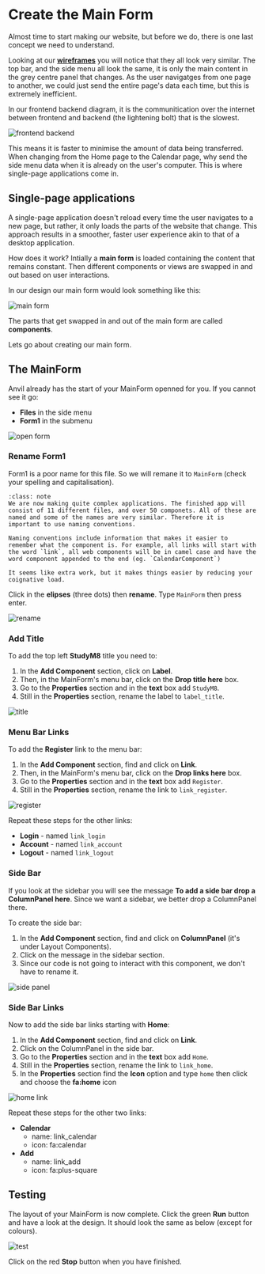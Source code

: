 # Create the Main Form

Almost time to start making our website, but before we do, there is one last concept we need to understand.

Looking at our **[wireframes](./03_studyM8_design.md)** you will notice that they all look very similar. The top bar, and the side menu all look the same, it is only the main content in the grey centre panel that changes. As the user navigatges from one page to another, we could just send the entire page's data each time, but this is extremely inefficient.

In our frontend backend diagram, it is the communitication over the internet between frontend and backend (the lightening bolt) that is the slowest.

![frontend backend](./assets/img/02/frontend_backend.png)

This means it is faster to minimise the amount of data being transferred. When changing from the Home page to the Calendar page, why send the side menu data when it is already on the user's computer. This is where single-page applications come in.

## Single-page applications

A single-page application doesn't reload every time the user navigates to a new page, but rather, it only loads the parts of the website that change. This approach results in a smoother, faster user experience akin to that of a desktop application. 

How does it work? Intially a **main form** is loaded containing the content that remains constant. Then  different components or views are swapped in and out based on user interactions.

In our design our main form would look something like this:

![main form](./assets/img/06/main_form.png)

The parts that get swapped in and out of the main form are called **components**.

Lets go about creating our main form.

## The MainForm

Anvil already has the start of your MainForm openned for you. If you cannot see it go:

- **Files** in the side menu
- **Form1** in the submenu

![open form](./assets/img/06/open_form.png)

### Rename Form1

Form1 is a poor name for this file. So we will remane it to `MainForm` (check your spelling and capitalisation).

```{admonition} Naming Conventions
:class: note
We are now making quite complex applications. The finished app will consist of 11 different files, and over 50 componets. All of these are named and some of the names are very similar. Therefore it is important to use naming conventions.

Naming conventions include information that makes it easier to remember what the component is. For example, all links will start with the word `link`, all web components will be in camel case and have the word component appended to the end (eg. `CalendarComponent`)

It seems like extra work, but it makes things easier by reducing your coignative load.
```

Click in the **elipses** (three dots) then **rename**. Type `MainForm` then press enter.

![rename](./assets/img/06/rename.png)

### Add Title

To add the top left **StudyM8** title you need to:

1. In the **Add Component** section, click on **Label**.
2. Then, in the MainForm's menu bar, click on the **Drop title here** box.
3. Go to the **Properties** section and in the **text** box add `StudyM8`.
4. Still in the **Properties** section, rename the label to `label_title`.

![title](./assets/img/06/title.gif)

### Menu Bar Links

To add the **Register** link to the menu bar:

1. In the **Add Component** section, find and click on **Link**.
2. Then, in the MainForm's menu bar, click on the **Drop links here** box.
3. Go to the **Properties** section and in the **text** box add `Register`.
4. Still in the **Properties** section, rename the link to `link_register`.

![register](./assets/img/06/register_link.gif)

Repeat these steps for the other links:

- **Login** - named `link_login`
- **Account** - named `link_account`
- **Logout** - named `link_logout`

### Side Bar

If you look at the sidebar you will see the message **To add a side bar drop a ColumnPanel here**. Since we want a sidebar, we better drop a ColumnPanel there.

To create the side bar:

1. In the **Add Component** section, find and click on **ColumnPanel** (it's under Layout Components).
2. Click on the message in the sidebar section.
3. Since our code is not going to interact with this component, we don't have to rename it.

![side panel](./assets/img/06/side_panel.gif)

### Side Bar Links

Now to add the side bar links starting with **Home**:

1. In the **Add Component** section, find and click on **Link**.
2. Click on the ColumnPanel in the side bar.
3. Go to the **Properties** section and in the **text** box add `Home`.
4. Still in the **Properties** section, rename the link to `link_home`.
5. In the **Properties** section find the **Icon** option and type `home` then click and choose the **fa:home** icon

![home link](./assets/img/06/home_link.gif)

Repeat these steps for the other two links:

- **Calendar**
  - name: link_calendar
  - icon: fa:calendar
- **Add**
  - name: link_add
  - icon: fa:plus-square

## Testing

The layout of your MainForm is now complete. Click the green **Run** button and have a look at the design. It should look the same as below (except for colours).

![test](./assets/img/06/test.png)

Click on the red **Stop** button when you have finished.